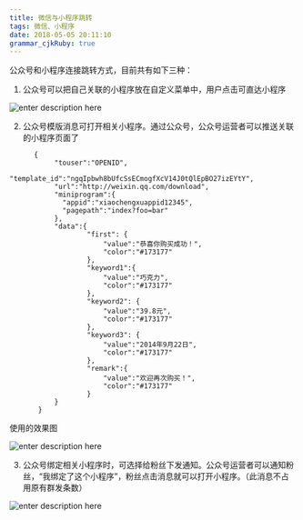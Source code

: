 ```yaml
---
title: 微信与小程序跳转 
tags: 微信、小程序
date: 2018-05-05 20:11:10
grammar_cjkRuby: true
---
```


公众号和小程序连接跳转方式，目前共有如下三种：
1. 公众号可以把自己关联的小程序放在自定义菜单中，用户点击可直达小程序
	
![enter description here][1]
	
2. 公众号模版消息可打开相关小程序。通过公众号，公众号运营者可以推送关联的小程序页面了
```
      {
           "touser":"OPENID",
           "template_id":"ngqIpbwh8bUfcSsECmogfXcV14J0tQlEpBO27izEYtY",
           "url":"http://weixin.qq.com/download",  
           "miniprogram":{
             "appid":"xiaochengxuappid12345",
             "pagepath":"index?foo=bar"
           },          
           "data":{
                   "first": {
                       "value":"恭喜你购买成功！",
                       "color":"#173177"
                   },
                   "keyword1":{
                       "value":"巧克力",
                       "color":"#173177"
                   },
                   "keyword2": {
                       "value":"39.8元",
                       "color":"#173177"
                   },
                   "keyword3": {
                       "value":"2014年9月22日",
                       "color":"#173177"
                   },
                   "remark":{
                       "value":"欢迎再次购买！",
                       "color":"#173177"
                   }
           }
       }
```
使用的效果图

![enter description here][2]

3. 公众号绑定相关小程序时，可选择给粉丝下发通知。公众号运营者可以通知粉丝，“我绑定了这个小程序”，粉丝点击消息就可以打开小程序。（此消息不占用原有群发条数）
	
![enter description here][3]


  [1]: http://zsq-blog-image.oss-cn-beijing.aliyuncs.com/2018/5/8/20170328115915271.jpg "自定义菜单小程序"
  [2]: http://zsq-blog-image.oss-cn-beijing.aliyuncs.com/2018/5/8/0.jpg "推送消息效果图"
  [3]: http://zsq-blog-image.oss-cn-beijing.aliyuncs.com/2018/5/8/20170328115915773.jpg "关联小程序推送消息"